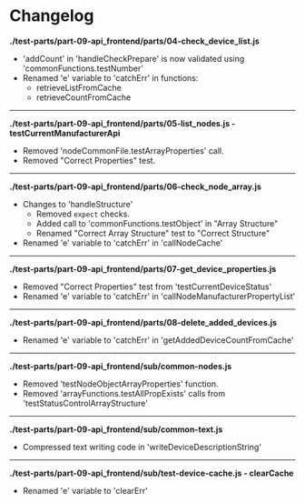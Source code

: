# Changelog

**./test-parts/part-09-api_frontend/parts/04-check_device_list.js**
* 'addCount' in 'handleCheckPrepare' is now validated using 'commonFunctions.testNumber'
* Renamed 'e' variable to 'catchErr' in functions:
	* retrieveListFromCache
	* retrieveCountFromCache

---

**./test-parts/part-09-api_frontend/parts/05-list_nodes.js - testCurrentManufacturerApi**
* Removed 'nodeCommonFile.testArrayProperties' call.
* Removed "Correct Properties" test.

---

**./test-parts/part-09-api_frontend/parts/06-check_node_array.js**
* Changes to 'handleStructure'
	* Removed `expect` checks.
	* Added call to 'commonFunctions.testObject' in "Array Structure"
	* Renamed "Correct Array Structure" test to "Correct Structure"
* Renamed 'e' variable to 'catchErr' in 'callNodeCache'

---

**./test-parts/part-09-api_frontend/parts/07-get_device_properties.js**
* Removed "Correct Properties" test from 'testCurrentDeviceStatus'
* Renamed 'e' variable to 'catchErr' in 'callNodeManufacturerPropertyList'

---

**./test-parts/part-09-api_frontend/parts/08-delete_added_devices.js**
* Renamed 'e' variable to 'catchErr' in 'getAddedDeviceCountFromCache'

---

**./test-parts/part-09-api_frontend/sub/common-nodes.js**
* Removed 'testNodeObjectArrayProperties' function.
* Removed 'arrayFunctions.testAllPropExists' calls from 'testStatusControlArrayStructure'

---

**./test-parts/part-09-api_frontend/sub/common-text.js**
* Compressed text writing code in 'writeDeviceDescriptionString'

---

**./test-parts/part-09-api_frontend/sub/test-device-cache.js - clearCache**
* Renamed 'e' variable to 'clearErr'